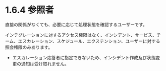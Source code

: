 # 1.6.4 参照者

直接の関係がなくても、必要に応じて処理状態を確認するユーザーです。

インテグレーションに対するアクセス権限はなく、インシデント、サービス、チーム、エスカレーション、スケジュール、エクステンション、ユーザーに対する照会権限のみあります。



* エスカレーション応答者に指定できないため、インシデント作成及び状態変更の通知は受け取れません。
